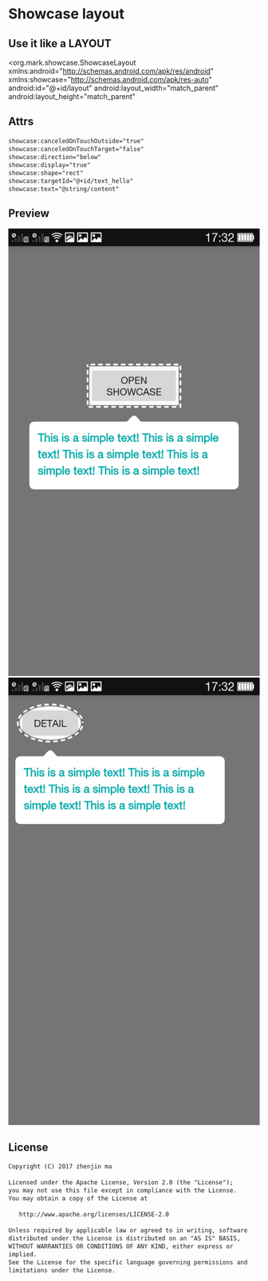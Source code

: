# Showcase layout

## Use it like a LAYOUT

<org.mark.showcase.ShowcaseLayout xmlns:android="http://schemas.android.com/apk/res/android"
    xmlns:showcase="http://schemas.android.com/apk/res-auto"
    android:id="@+id/layout"
    android:layout_width="match_parent"
    android:layout_height="match_parent"

## Attrs

    showcase:canceledOnTouchOutside="true"
    showcase:canceledOnTouchTarget="false"
    showcase:direction="below"
    showcase:display="true"
    showcase:shape="rect"
    showcase:targetId="@+id/text_hello"
    showcase:text="@string/content"

## Preview
![Demo](https://raw.githubusercontent.com/ms03001620/ShowcaseLayoutTest/dabad7ab99204a06284fa3095ac449d3ee7ae132/app/doc/device-2017-03-09-173234.png)
![Demo](https://raw.githubusercontent.com/ms03001620/ShowcaseLayoutTest/dabad7ab99204a06284fa3095ac449d3ee7ae132/app/doc/device-2017-03-09-173300.png)

## License

    Copyright (C) 2017 zhenjin ma

    Licensed under the Apache License, Version 2.0 (the "License");
    you may not use this file except in compliance with the License.
    You may obtain a copy of the License at

       http://www.apache.org/licenses/LICENSE-2.0

    Unless required by applicable law or agreed to in writing, software
    distributed under the License is distributed on an "AS IS" BASIS,
    WITHOUT WARRANTIES OR CONDITIONS OF ANY KIND, either express or implied.
    See the License for the specific language governing permissions and
    limitations under the License.
